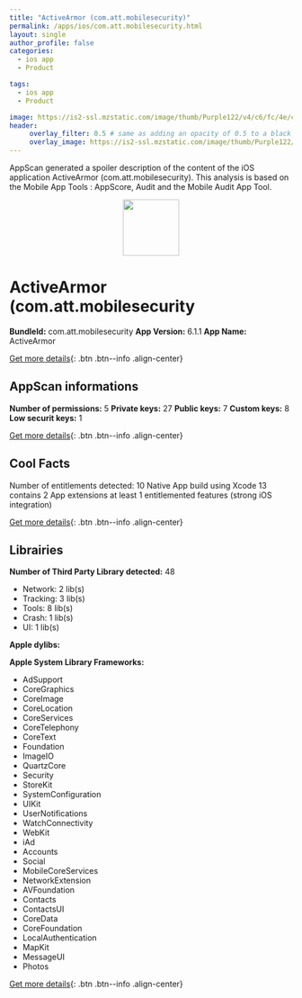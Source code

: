 ```yaml
---
title: "ActiveArmor (com.att.mobilesecurity)"
permalink: /apps/ios/com.att.mobilesecurity.html
layout: single
author_profile: false
categories: 
  - ios app 
  - Product 

tags: 
  - ios app 
  - Product 

image: https://is2-ssl.mzstatic.com/image/thumb/Purple122/v4/c6/fc/4e/c6fc4ec1-4932-34b5-a891-feb7916ee07d/AppIcon-0-1x_U007emarketing-0-10-0-85-220.png/512x512bb.jpg
header: 
     overlay_filter: 0.5 # same as adding an opacity of 0.5 to a black background
     overlay_image: https://is2-ssl.mzstatic.com/image/thumb/Purple122/v4/c6/fc/4e/c6fc4ec1-4932-34b5-a891-feb7916ee07d/AppIcon-0-1x_U007emarketing-0-10-0-85-220.png/512x512bb.jpg
---
```

AppScan generated a spoiler description of the content of the iOS application ActiveArmor (com.att.mobilesecurity). This analysis is based on the Mobile App Tools : AppScore, Audit and the Mobile Audit App Tool.

  
  
<div style="text-align: center;"><img src="https://is2-ssl.mzstatic.com/image/thumb/Purple122/v4/c6/fc/4e/c6fc4ec1-4932-34b5-a891-feb7916ee07d/AppIcon-0-1x_U007emarketing-0-10-0-85-220.png/512x512bb.jpg" width="100" height="100"></div>  
  
# ActiveArmor (com.att.mobilesecurity

**BundleId:** com.att.mobilesecurity
**App Version:** 6.1.1
**App Name:** ActiveArmor


[Get more details](/pricing.html){: .btn .btn--info .align-center}  
  
## AppScan informations 

**Number of permissions:** 5
**Private keys:** 27
**Public keys:** 7
**Custom keys:** 8
**Low securit keys:** 1
  
[Get more details](/pricing.html){: .btn .btn--info .align-center}

## Cool Facts

Number of entitlements detected: 10
Native App
build using Xcode 13
contains 2 App extensions
at least 1 entitlemented features (strong iOS integration)
  
[Get more details](/pricing.html){: .btn .btn--info .align-center}

## Librairies 
**Number of Third Party Library detected:** 48
- Network: 2 lib(s)
- Tracking: 3 lib(s)
- Tools: 8 lib(s)
- Crash: 1 lib(s)
- UI: 1 lib(s)

**Apple dylibs:**


**Apple System Library Frameworks:**
- AdSupport
- CoreGraphics
- CoreImage
- CoreLocation
- CoreServices
- CoreTelephony
- CoreText
- Foundation
- ImageIO
- QuartzCore
- Security
- StoreKit
- SystemConfiguration
- UIKit
- UserNotifications
- WatchConnectivity
- WebKit
- iAd
- Accounts
- Social
- MobileCoreServices
- NetworkExtension
- AVFoundation
- Contacts
- ContactsUI
- CoreData
- CoreFoundation
- LocalAuthentication
- MapKit
- MessageUI
- Photos


  
[Get more details](/pricing.html){: .btn .btn--info .align-center}

